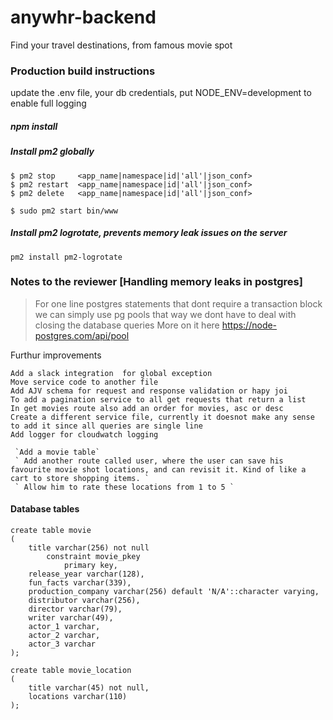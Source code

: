 
# anywhr-backend
Find your travel destinations, from famous movie spot

### Production build instructions
update the .env file, your db credentials, put NODE_ENV=development to enable full logging

##### npm install

##### Install pm2 globally
```
$ pm2 stop     <app_name|namespace|id|'all'|json_conf>
$ pm2 restart  <app_name|namespace|id|'all'|json_conf>
$ pm2 delete   <app_name|namespace|id|'all'|json_conf>
```
`$ sudo pm2 start bin/www`

##### Install pm2 logrotate, prevents memory leak issues on the server
`pm2 install pm2-logrotate`


### Notes to the reviewer [Handling memory leaks in postgres]
> For one line postgres statements that dont require a transaction block we can simply use pg pools 
> that way we dont have to deal with closing the database queries
> More on it here
> https://node-postgres.com/api/pool



Furthur improvements
```
Add a slack integration  for global exception
Move service code to another file
Add AJV schema for request and response validation or hapy joi
To add a pagination service to all get requests that return a list
In get movies route also add an order for movies, asc or desc
Create a different service file, currently it doesnot make any sense to add it since all queries are single line
Add logger for cloudwatch logging

 `Add a movie table`
 ` Add another route called user, where the user can save his favourite movie shot locations, and can revisit it. Kind of like a cart to store shopping items. ` 
 ` Allow him to rate these locations from 1 to 5 `
```

#### Database tables
```
create table movie
(
	title varchar(256) not null
		constraint movie_pkey
			primary key,
	release_year varchar(128),
	fun_facts varchar(339),
	production_company varchar(256) default 'N/A'::character varying,
	distributor varchar(256),
	director varchar(79),
	writer varchar(49),
	actor_1 varchar,
	actor_2 varchar,
	actor_3 varchar
);
```


```
create table movie_location
(
	title varchar(45) not null,
	locations varchar(110)
);

```



